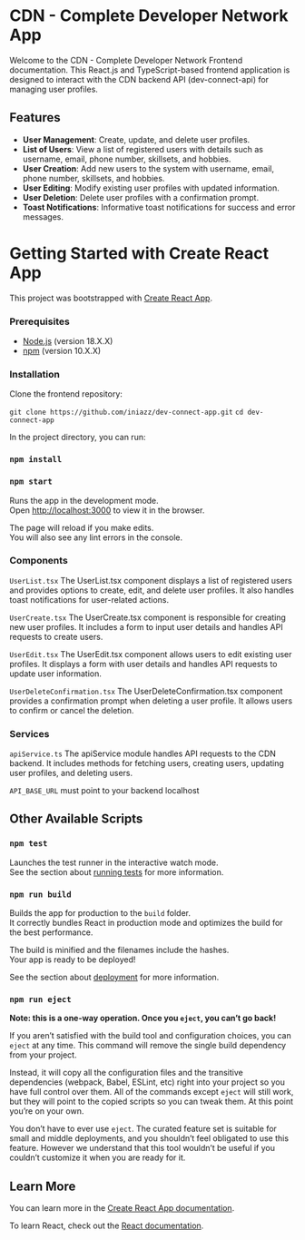 # CDN - Complete Developer Network App

Welcome to the CDN - Complete Developer Network Frontend documentation. This React.js and TypeScript-based frontend application is designed to interact with the CDN backend API (dev-connect-api) for managing user profiles.

## Features

- **User Management**: Create, update, and delete user profiles.
- **List of Users**: View a list of registered users with details such as username, email, phone number, skillsets, and hobbies.
- **User Creation**: Add new users to the system with username, email, phone number, skillsets, and hobbies.
- **User Editing**: Modify existing user profiles with updated information.
- **User Deletion**: Delete user profiles with a confirmation prompt.
- **Toast Notifications**: Informative toast notifications for success and error messages.

# Getting Started with Create React App

This project was bootstrapped with [Create React App](https://github.com/facebook/create-react-app).

### Prerequisites

- [Node.js](https://nodejs.org/) (version 18.X.X)
- [npm](https://www.npmjs.com/get-npm) (version 10.X.X)

### Installation

Clone the frontend repository:

   `git clone https://github.com/iniazz/dev-connect-app.git`
   `cd dev-connect-app`

In the project directory, you can run:

### `npm install`
### `npm start`

Runs the app in the development mode.\
Open [http://localhost:3000](http://localhost:3000) to view it in the browser.

The page will reload if you make edits.\
You will also see any lint errors in the console.

### Components

`UserList.tsx`
The UserList.tsx component displays a list of registered users and provides options to create, edit, and delete user profiles. It also handles toast notifications for user-related actions.

`UserCreate.tsx`
The UserCreate.tsx component is responsible for creating new user profiles. It includes a form to input user details and handles API requests to create users.

`UserEdit.tsx`
The UserEdit.tsx component allows users to edit existing user profiles. It displays a form with user details and handles API requests to update user information.

`UserDeleteConfirmation.tsx`
The UserDeleteConfirmation.tsx component provides a confirmation prompt when deleting a user profile. It allows users to confirm or cancel the deletion.

### Services

`apiService.ts`
The apiService module handles API requests to the CDN backend. It includes methods for fetching users, creating users, updating user profiles, and deleting users.

`API_BASE_URL` must point to your backend localhost 

## Other Available Scripts
### `npm test`

Launches the test runner in the interactive watch mode.\
See the section about [running tests](https://facebook.github.io/create-react-app/docs/running-tests) for more information.

### `npm run build`

Builds the app for production to the `build` folder.\
It correctly bundles React in production mode and optimizes the build for the best performance.

The build is minified and the filenames include the hashes.\
Your app is ready to be deployed!

See the section about [deployment](https://facebook.github.io/create-react-app/docs/deployment) for more information.

### `npm run eject`

**Note: this is a one-way operation. Once you `eject`, you can’t go back!**

If you aren’t satisfied with the build tool and configuration choices, you can `eject` at any time. This command will remove the single build dependency from your project.

Instead, it will copy all the configuration files and the transitive dependencies (webpack, Babel, ESLint, etc) right into your project so you have full control over them. All of the commands except `eject` will still work, but they will point to the copied scripts so you can tweak them. At this point you’re on your own.

You don’t have to ever use `eject`. The curated feature set is suitable for small and middle deployments, and you shouldn’t feel obligated to use this feature. However we understand that this tool wouldn’t be useful if you couldn’t customize it when you are ready for it.

## Learn More

You can learn more in the [Create React App documentation](https://facebook.github.io/create-react-app/docs/getting-started).

To learn React, check out the [React documentation](https://reactjs.org/).
